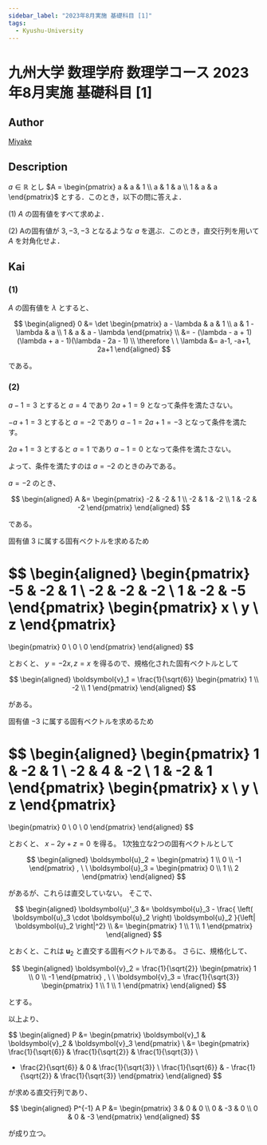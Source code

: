 ```yaml
---
sidebar_label: "2023年8月実施 基礎科目 [1]"
tags:
  - Kyushu-University
---
```

# 九州大学 数理学府 数理学コース 2023年8月実施 基礎科目 \[1\]

## **Author**
[Miyake](https://miyake.github.io/exams/index.html)

## **Description**
$a \in \mathbb{R}$ とし $A = \begin{pmatrix} a & a & 1 \\ a & 1 & a \\ 1 & a & a  \end{pmatrix}$ とする．このとき，以下の問に答えよ．

(1) $A$ の固有値をすべて求めよ．

(2) Aの固有値が $3, −3, −3$ となるような $a$ を選ぶ．このとき，直交行列を用いて $A$ を対角化せよ．

## **Kai**
### (1)
$A$ の固有値を $\lambda$ とすると、

$$
\begin{aligned}
0
&= \det \begin{pmatrix}
a - \lambda & a & 1 \\ a & 1 - \lambda & a \\ 1 & a & a - \lambda
\end{pmatrix}
\\
&= - (\lambda - a + 1)(\lambda + a - 1)(\lambda - 2a - 1)
\\
\therefore \ \ 
\lambda &= a-1, -a+1, 2a+1
\end{aligned}
$$

である。

### (2)
$a-1=3$ とすると $a=4$ であり $2a+1=9$ となって条件を満たさない。

$-a+1=3$ とすると $a=-2$ であり $a-1=2a+1=-3$ となって条件を満たす。

$2a+1=3$ とすると $a=1$ であり $a-1=0$ となって条件を満たさない。

よって、条件を満たすのは $a=-2$ のときのみである。

$a=-2$ のとき、

$$
\begin{aligned}
A
&= \begin{pmatrix} -2 & -2 & 1 \\ -2 & 1 & -2 \\ 1 & -2 & -2 \end{pmatrix}
\end{aligned}
$$

である。

固有値 $3$ に属する固有ベクトルを求めるため

$$
\begin{aligned}
\begin{pmatrix} -5 & -2 & 1 \\ -2 & -2 & -2 \\ 1 & -2 & -5 \end{pmatrix}
\begin{pmatrix} x \\ y \\ z \end{pmatrix}
=
\begin{pmatrix} 0 \\ 0 \\ 0 \end{pmatrix}
\end{aligned}
$$

とおくと、 $y=-2x, z=x$ を得るので、規格化された固有ベクトルとして

$$
\begin{aligned}
\boldsymbol{v}_1 = \frac{1}{\sqrt{6}}
\begin{pmatrix} 1 \\ -2 \\ 1 \end{pmatrix}
\end{aligned}
$$

がある。

固有値 $-3$ に属する固有ベクトルを求めるため

$$
\begin{aligned}
\begin{pmatrix} 1 & -2 & 1 \\ -2 & 4 & -2 \\ 1 & -2 & 1 \end{pmatrix}
\begin{pmatrix} x \\ y \\ z \end{pmatrix}
=
\begin{pmatrix} 0 \\ 0 \\ 0 \end{pmatrix}
\end{aligned}
$$

とおくと、 $x-2y+z=0$ を得る。
1次独立な2つの固有ベクトルとして

$$
\begin{aligned}
\boldsymbol{u}_2 = \begin{pmatrix} 1 \\ 0 \\ -1 \end{pmatrix}
, \ \ 
\boldsymbol{u}_3 = \begin{pmatrix} 0 \\ 1 \\ 2 \end{pmatrix}
\end{aligned}
$$

があるが、これらは直交していない。
そこで、

$$
\begin{aligned}
\boldsymbol{u}'_3
&= \boldsymbol{u}_3 - \frac{
\left( \boldsymbol{u}_3 \cdot \boldsymbol{u}_2 \right) \boldsymbol{u}_2
}{\left| \boldsymbol{u}_2 \right|^2}
\\
&= \begin{pmatrix} 1 \\ 1 \\ 1 \end{pmatrix}
\end{aligned}
$$

とおくと、これは $\boldsymbol{u}_2$ と直交する固有ベクトルである。
さらに、規格化して、

$$
\begin{aligned}
\boldsymbol{v}_2
= \frac{1}{\sqrt{2}} \begin{pmatrix} 1 \\ 0 \\ -1 \end{pmatrix}
, \ \ 
\boldsymbol{v}_3 
= \frac{1}{\sqrt{3}} \begin{pmatrix} 1 \\ 1 \\ 1 \end{pmatrix}
\end{aligned}
$$

とする。

以上より、

$$
\begin{aligned}
P
&= \begin{pmatrix}
\boldsymbol{v}_1 & \boldsymbol{v}_2 & \boldsymbol{v}_3
\end{pmatrix}
\\
&= \begin{pmatrix}
\frac{1}{\sqrt{6}} & \frac{1}{\sqrt{2}} & \frac{1}{\sqrt{3}} \\
- \frac{2}{\sqrt{6}} & 0 & \frac{1}{\sqrt{3}} \\
\frac{1}{\sqrt{6}} & - \frac{1}{\sqrt{2}} & \frac{1}{\sqrt{3}}
\end{pmatrix}
\end{aligned}
$$

が求める直交行列であり、

$$
\begin{aligned}
P^{-1} A P
&= \begin{pmatrix} 3 & 0 & 0 \\ 0 & -3 & 0 \\ 0 & 0 & -3 \end{pmatrix}
\end{aligned}
$$

が成り立つ。